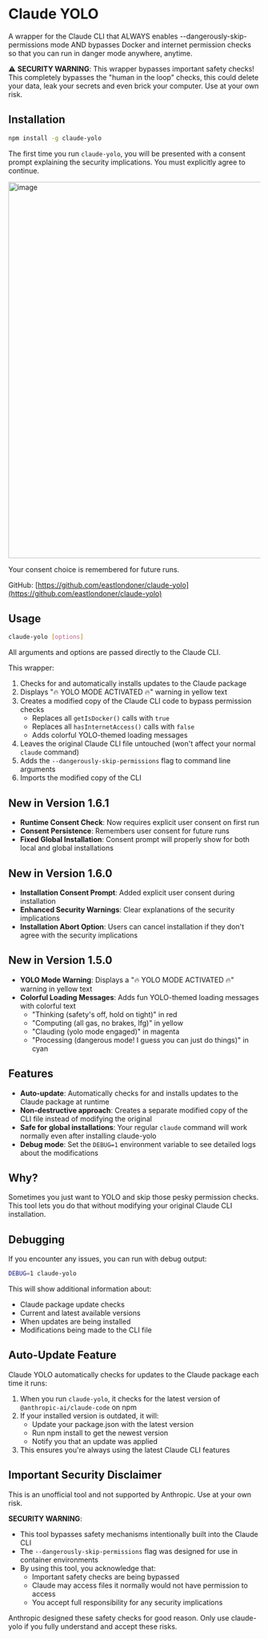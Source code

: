 # Claude YOLO

A wrapper for the Claude CLI that ALWAYS enables --dangerously-skip-permissions mode AND bypasses Docker and internet permission checks so that you can run in danger mode anywhere, anytime.

⚠️ **SECURITY WARNING**: This wrapper bypasses important safety checks! This completely bypasses the "human in the loop" checks, this could delete your data, leak your secrets and even brick your computer. Use at your own risk.

## Installation

```bash
npm install -g claude-yolo
```

The first time you run `claude-yolo`, you will be presented with a consent prompt explaining the security implications. You must explicitly agree to continue.

<img width="750" alt="image" src="https://github.com/user-attachments/assets/f8e07cf0-6c43-4663-b9e2-f61b1afb4e99" />

Your consent choice is remembered for future runs.

GitHub: [https://github.com/eastlondoner/claude-yolo](https://github.com/eastlondoner/claude-yolo)

## Usage

```bash
claude-yolo [options]
```

All arguments and options are passed directly to the Claude CLI.

This wrapper:
1. Checks for and automatically installs updates to the Claude package
2. Displays "🔥 YOLO MODE ACTIVATED 🔥" warning in yellow text
3. Creates a modified copy of the Claude CLI code to bypass permission checks
   - Replaces all `getIsDocker()` calls with `true`
   - Replaces all `hasInternetAccess()` calls with `false`
   - Adds colorful YOLO-themed loading messages
4. Leaves the original Claude CLI file untouched (won't affect your normal `claude` command)
5. Adds the `--dangerously-skip-permissions` flag to command line arguments
6. Imports the modified copy of the CLI

## New in Version 1.6.1

- **Runtime Consent Check**: Now requires explicit user consent on first run
- **Consent Persistence**: Remembers user consent for future runs
- **Fixed Global Installation**: Consent prompt will properly show for both local and global installations

## New in Version 1.6.0

- **Installation Consent Prompt**: Added explicit user consent during installation
- **Enhanced Security Warnings**: Clear explanations of the security implications
- **Installation Abort Option**: Users can cancel installation if they don't agree with the security implications

## New in Version 1.5.0

- **YOLO Mode Warning**: Displays a "🔥 YOLO MODE ACTIVATED 🔥" warning in yellow text
- **Colorful Loading Messages**: Adds fun YOLO-themed loading messages with colorful text
  - "Thinking (safety's off, hold on tight)" in red
  - "Computing (all gas, no brakes, lfg)" in yellow
  - "Clauding (yolo mode engaged)" in magenta
  - "Processing (dangerous mode! I guess you can just do things)" in cyan

## Features

- **Auto-update**: Automatically checks for and installs updates to the Claude package at runtime
- **Non-destructive approach**: Creates a separate modified copy of the CLI file instead of modifying the original
- **Safe for global installations**: Your regular `claude` command will work normally even after installing claude-yolo
- **Debug mode**: Set the `DEBUG=1` environment variable to see detailed logs about the modifications

## Why?

Sometimes you just want to YOLO and skip those pesky permission checks. This tool lets you do that without modifying your original Claude CLI installation.

## Debugging

If you encounter any issues, you can run with debug output:

```bash
DEBUG=1 claude-yolo
```

This will show additional information about:
- Claude package update checks
- Current and latest available versions
- When updates are being installed
- Modifications being made to the CLI file

## Auto-Update Feature

Claude YOLO automatically checks for updates to the Claude package each time it runs:

1. When you run `claude-yolo`, it checks for the latest version of `@anthropic-ai/claude-code` on npm
2. If your installed version is outdated, it will:
   - Update your package.json with the latest version
   - Run npm install to get the newest version
   - Notify you that an update was applied
3. This ensures you're always using the latest Claude CLI features

## Important Security Disclaimer

This is an unofficial tool and not supported by Anthropic. Use at your own risk.

**SECURITY WARNING**:
- This tool bypasses safety mechanisms intentionally built into the Claude CLI
- The `--dangerously-skip-permissions` flag was designed for use in container environments
- By using this tool, you acknowledge that:
  - Important safety checks are being bypassed
  - Claude may access files it normally would not have permission to access
  - You accept full responsibility for any security implications
  
Anthropic designed these safety checks for good reason. Only use claude-yolo if you fully understand and accept these risks.
